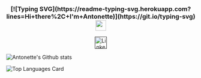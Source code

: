 <h3 align='center'>
[![Typing SVG](https://readme-typing-svg.herokuapp.com?lines=Hi+there%2C+I'm+Antonette)](https://git.io/typing-svg)
<img src="https://media.giphy.com/media/hvRJCLFzcasrR4ia7z/giphy.gif" width="28"/>
</h3>

<!-- Social icons section -->
<p align="center">
  <a href=""><img width="32px" alt="Linkedin" title="Linkedin" src="https://i.imgur.com/0IdggSZ.png"/></a>
</p>

![Antonette's Github stats](https://github-readme-stats.vercel.app/api?username=antonetteortiz&theme=highcontrast&show_icons=true&count_private=true)


![Top Languages Card](https://github-readme-stats.vercel.app/api/top-langs/?username=antonetteortiz&layout=compact)
<!--
**antonetteortiz/antonetteortiz** is a ✨ _special_ ✨ repository because its `README.md` (this file) appears on your GitHub profile.

Here are some ideas to get you started:

- 🔭 I’m currently working on ...
- 🌱 I’m currently learning ...
- 👯 I’m looking to collaborate on ...
- 🤔 I’m looking for help with ...
- 💬 Ask me about ...
- 📫 How to reach me: ...
- 😄 Pronouns: ...
- ⚡ Fun fact: ...
-->
